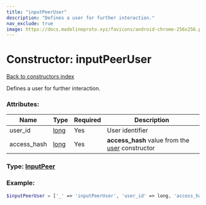```yaml
---
title: "inputPeerUser"
description: "Defines a user for further interaction."
nav_exclude: true
image: https://docs.madelineproto.xyz/favicons/android-chrome-256x256.png
---
```

# Constructor: inputPeerUser  
[Back to constructors index](/API_docs/constructors/index.html)



Defines a user for further interaction.

### Attributes:

| Name     |    Type       | Required | Description |
|----------|---------------|----------|-------------|
|user\_id|[long](/API_docs/types/long.html) | Yes|User identifier|
|access\_hash|[long](/API_docs/types/long.html) | Yes|**access\_hash** value from the [user](../constructors/user.html) constructor|



### Type: [InputPeer](/API_docs/types/InputPeer.html)


### Example:

```php
$inputPeerUser = ['_' => 'inputPeerUser', 'user_id' => long, 'access_hash' => long];
```  
